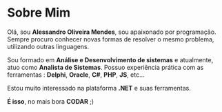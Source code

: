 
# Sobre Mim

Olá, sou **Alessandro Oliveira Mendes**, sou apaixonado por
programação. Sempre procuro conhecer novas formas de resolver
o mesmo problema, utilizando outras linguagens.

Sou formado em **Análise e Desenvolvimento de sistemas** e 
atualmente, atuo como **Analista de Sistemas**. Possuo experiência prática com as ferramentas :
**Delphi**, **Oracle**, **C#**, **PHP**, **JS**, etc...

Estou muito interessado na plataforma **.NET** e suas ferramentas.

**É isso**, no mais bora **CODAR** ;)